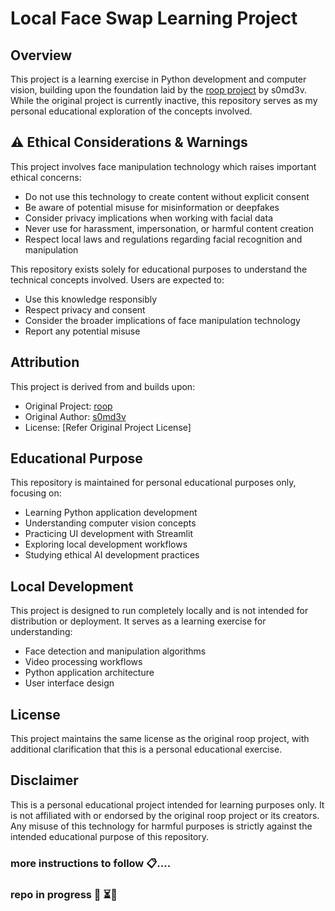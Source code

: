 # Local Face Swap Learning Project

## Overview
This project is a learning exercise in Python development and computer vision, building upon the foundation laid by the [roop project](https://github.com/s0md3v/roop.git) by s0md3v. While the original project is currently inactive, this repository serves as my personal educational exploration of the concepts involved.

## ⚠️ Ethical Considerations & Warnings
This project involves face manipulation technology which raises important ethical concerns:
- Do not use this technology to create content without explicit consent
- Be aware of potential misuse for misinformation or deepfakes
- Consider privacy implications when working with facial data
- Never use for harassment, impersonation, or harmful content creation
- Respect local laws and regulations regarding facial recognition and manipulation

This repository exists solely for educational purposes to understand the technical concepts involved. Users are expected to:
- Use this knowledge responsibly
- Respect privacy and consent
- Consider the broader implications of face manipulation technology
- Report any potential misuse

## Attribution
This project is derived from and builds upon:
- Original Project: [roop](https://github.com/s0md3v/roop.git)
- Original Author: [s0md3v](https://github.com/s0md3v)
- License: [Refer Original Project License]

## Educational Purpose
This repository is maintained for personal educational purposes only, focusing on:
- Learning Python application development
- Understanding computer vision concepts
- Practicing UI development with Streamlit
- Exploring local development workflows
- Studying ethical AI development practices

## Local Development
This project is designed to run completely locally and is not intended for distribution or deployment. It serves as a learning exercise for understanding:
- Face detection and manipulation algorithms
- Video processing workflows
- Python application architecture
- User interface design

## License
This project maintains the same license as the original roop project, with additional clarification that this is a personal educational exercise.

## Disclaimer
This is a personal educational project intended for learning purposes only. It is not affiliated with or endorsed by the original roop project or its creators. Any misuse of this technology for harmful purposes is strictly against the intended educational purpose of this repository.

### more instructions to follow 📋....

### repo in progress 🚧 ⏳🔨